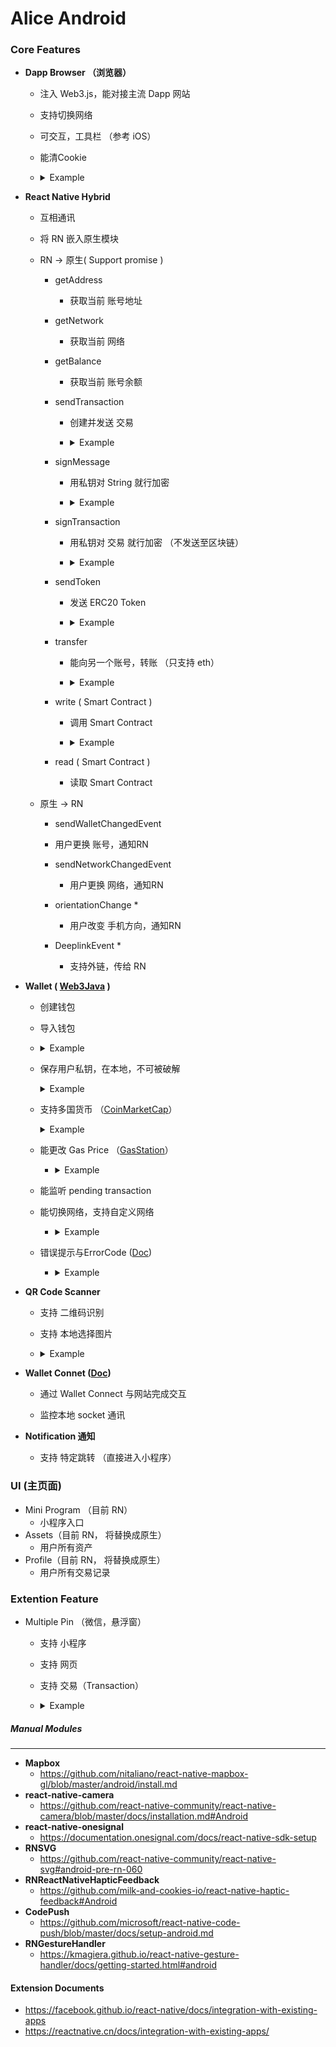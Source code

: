 # Alice Android

### Core Features

- **Dapp Browser （浏览器）**

  - 注入 Web3.js，能对接主流 Dapp 网站

  - 支持切换网络

  - 可交互，工具栏 （参考 iOS）

  - 能清Cookie

  - <details><summary>Example</summary>
    <p>
      <img src="./image/1.png" height=500/>
    </p>
    </details>

    

- **React Native Hybrid**

  - 互相通讯

  -  将 RN 嵌入原生模块

  - RN  ->  原生( Support promise )

    - getAddress

      - 获取当前 账号地址

    - getNetwork

      - 获取当前 网络

    - getBalance

      - 获取当前 账号余额

    - sendTransaction

      - 创建并发送 交易

      - <details><summary>Example</summary>
        <p>
          <img src="./image/6.png" height=500/>
        </p>
        </details>

    - signMessage

      - 用私钥对 String 就行加密

      - <details><summary>Example</summary>
        <p>
          <img src="./image/7.png" height=500/>
        </p>
        </details>

    - signTransaction

      - 用私钥对 交易 就行加密 （不发送至区块链）

      - <details><summary>Example</summary>
        <p>
          <img src="./image/8.png" height=500/>
        </p>
        </details>

    - sendToken

      - 发送 ERC20 Token

      - <details><summary>Example</summary>
        <p>
          <img src="./image/9.png" height=500/>
        </p>
        </details>

    - transfer

      - 能向另一个账号，转账 （只支持 eth）

      - <details><summary>Example</summary>
        <p>
          <img src="./image/10.png" height=500/>
        </p>
        </details>

    - write ( Smart Contract )

      - 调用 Smart Contract

      - <details><summary>Example</summary>
        <p>
          <img src="./image/11.png" height=500/>
        </p>
        </details>

    - read ( Smart Contract )

      - 读取 Smart Contract

  - 原生 -> RN

    -  sendWalletChangedEvent

      - 用户更换 账号，通知RN

    - sendNetworkChangedEvent

      - 用户更换 网络，通知RN

    - orientationChange *

      - 用户改变 手机方向，通知RN

    - DeeplinkEvent *

      - 支持外链，传给 RN

      

- **Wallet ( [Web3Java](https://github.com/web3j/web3j) )**

  - 创建钱包

  - 导入钱包

  - <details><summary>Example</summary>
      <p>
        <img src="./image/12.png" height=500/>
      </p>
      </details>

  - 保存用户私钥，在本地，不可被破解
      <details><summary>Example</summary>
      <p>
        <img src="./image/4.png" height=500/>
      </p>
      </details>

  - 支持多国货币 （[CoinMarketCap](https://coinmarketcap.com/api/documentation/v1/)）

    <details><summary>Example</summary>
      <p>
        <img src="./image/13.png" height=500/>
      </p>
      </details>

  - 能更改 Gas Price （[GasStation](https://docs.ethgasstation.info)）

    - <details><summary>Example</summary>
      <p>
        <img src="./image/5.png" height=500/>
      </p>
      </details>

  - 能监听 pending transaction

  - 能切换网络，支持自定义网络

    - <details><summary>Example</summary>
      <p>
        <img src="./image/14.png" height=500/>
      </p>
      </details>

  - 错误提示与ErrorCode ([Doc](https://github.com/alicedapp/AliceX-iOS/blob/92d3cf747634e42a35f2f52ea8b160a5b7e24802/AliceX/Modules/Wallet/WalletError.swift))

    - <details><summary>Example</summary>
      <p>
        <img src="./image/14.png" height=500/>
      </p>
      </details>

  

  

- **QR Code Scanner**

  - 支持 二维码识别

  - 支持 本地选择图片

  - <details><summary>Example</summary>
    <p>
      <img src="./image/15.png" height=500/>
    </p>
    </details>

- **Wallet Connet ([Doc](https://github.com/WalletConnect/wallet-connect-kotlin))**

  - 通过 Wallet Connect 与网站完成交互

  - 监控本地 socket 通讯

    

- **Notification 通知**

  - 支持 特定跳转 （直接进入小程序）

  

### UI (主页面)

- Mini Program （目前 RN）
  - 小程序入口
- Assets（目前 RN， 将替换成原生）
  - 用户所有资产
- Profile（目前 RN， 将替换成原生）
  - 用户所有交易记录

### Extention Feature

- Multiple Pin （微信，悬浮窗）

  - 支持 小程序

  - 支持 网页

  - 支持 交易（Transaction）

  - <details><summary>Example</summary>
    <p>
      <img src="./image/17.png" height=500/>
      <img src="./image/16.png" height=500/>
    </p>
    </details>



##### Manual Modules 

---

- **Mapbox**
  - https://github.com/nitaliano/react-native-mapbox-gl/blob/master/android/install.md
- **react-native-camera**
  - https://github.com/react-native-community/react-native-camera/blob/master/docs/installation.md#Android
- **react-native-onesignal**
  - https://documentation.onesignal.com/docs/react-native-sdk-setup
- **RNSVG**
  - https://github.com/react-native-community/react-native-svg#android-pre-rn-060
- **RNReactNativeHapticFeedback**
  - https://github.com/milk-and-cookies-io/react-native-haptic-feedback#Android
- **CodePush**
  - https://github.com/microsoft/react-native-code-push/blob/master/docs/setup-android.md
- **RNGestureHandler**
  - https://kmagiera.github.io/react-native-gesture-handler/docs/getting-started.html#android



#### Extension Documents 

- https://facebook.github.io/react-native/docs/integration-with-existing-apps
- https://reactnative.cn/docs/integration-with-existing-apps/
